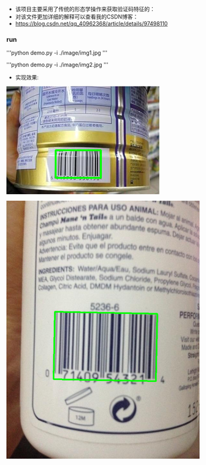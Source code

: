 - 该项目主要采用了传统的形态学操作来获取验证码特征的：
- 对该文件更加详细的解释可以查看我的CSDN博客：
- https://blog.csdn.net/qq_40962368/article/details/97498110

### run

'''python
demo.py -i ./image/img1.jpg
'''

'''python
demo.py -i ./image/img2.jpg
'''

- 实现效果:

![image](./image/image1.png)

![image](./image/image2.png)